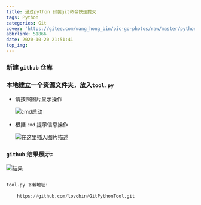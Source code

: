 ```yaml
---
title: 通过python 封装git命令快速提交
tags: Python
categories: Git
cover: 'https://gitee.com/wang_hong_bin/pic-go-photos/raw/master/python.jpg'
abbrlink: 51866
date: 2020-10-20 21:51:41
top_img:
---
```


###  新建 `github` 仓库
<!-- more -->



### 本地建立一个资源文件夹，放入`tool.py`

+ 请按照图片显示操作

  ![cmd启动](https://img-blog.csdnimg.cn/20201020215554191.png?x-oss-process=image/watermark,type_ZmFuZ3poZW5naGVpdGk,shadow_10,text_aHR0cHM6Ly9ibG9nLmNzZG4ubmV0L3dlaXhpbl80MzM0MDQyMA==,size_16,color_FFFFFF,t_70#pic_center)

  

+ 根据 `cmd` 提示信息操作

  ![在这里插入图片描述](https://img-blog.csdnimg.cn/20201020215703812.gif#pic_center)

### `github` 结果展示:

![结果](https://img-blog.csdnimg.cn/20201020215554803.png?x-oss-process=image/watermark,type_ZmFuZ3poZW5naGVpdGk,shadow_10,text_aHR0cHM6Ly9ibG9nLmNzZG4ubmV0L3dlaXhpbl80MzM0MDQyMA==,size_16,color_FFFFFF,t_70#pic_center)





```python

tool.py 下载地址:
    
    https://github.com/lovobin/GitPythonTool.git
        
```

